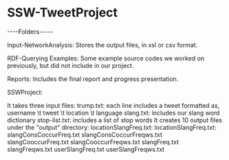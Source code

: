 # SSW-TweetProject
----Folders-----

Input-NetworkAnalysis: Stores the output files, in xsl or csv format.

RDF-Querying Examples: Some example source codes we worked on previously, but did not include in our project.

Reports: Includes the final report and progress presentation.

SSWProject:

  It takes three input files:
    trump.txt: each line includes a tweet formatted as, username \t tweet \t location \t language 
    slang.txt: includes our slang word dictionary
    stop-list.txt: includes a list of stop words
  It creates 10 output files under the "output" directory:
    locationSlangFreq.txt:
    locationSlangFreq.txt:
    slangConsCoccurFreq.txt
    slangConsCoccurFreqws.txt
    slangCooccurFreq.txt
    slangCooccurFreqws.txt
    slangFreq.txt
    slangFreqws.txt
    userSlangFreq.txt
    userSlangFreqws.txt
